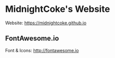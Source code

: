 # MidnightCoke's Website
Website: https://midnightcoke.github.io

## FontAwesome.io
Font & Icons: http://fontawesome.io
